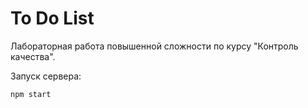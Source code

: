 # To Do List
Лабораторная работа повышенной сложности по курсу "Контроль качества".

Запуск сервера:
```
npm start
```
